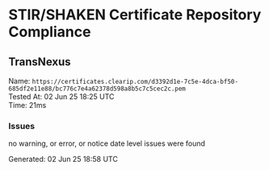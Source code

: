 # STIR/SHAKEN Certificate Repository Compliance

## TransNexus

Name: `https://certificates.clearip.com/d3392d1e-7c5e-4dca-bf50-685df2e11e88/bc776c7e4a62378d598a8b5c7c5cec2c.pem`\
Tested At: 02 Jun 25 18:25 UTC\
Time: 21ms

### Issues

no warning, or error, or notice date level issues were found

Generated: 02 Jun 25 18:58 UTC